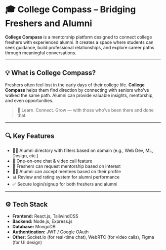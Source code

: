 # 🎓 College Compass – Bridging Freshers and Alumni

**College Compass** is a mentorship platform designed to connect college freshers with experienced alumni. It creates a space where students can seek guidance, build professional relationships, and explore career paths through meaningful conversations.

---

## 💡 What is College Compass?

Freshers often feel lost in the early days of their college life. **College Compass** helps them find direction by connecting with seniors who’ve walked the same path. Alumni can provide valuable insights, mentorship, and even opportunities.

> 🤝 Learn. Connect. Grow — with those who’ve been there and done that.

---

## 🔍 Key Features

- 🧑‍🏫 Alumni directory with filters based on domain (e.g., Web Dev, ML, Design, etc.)
- 💬 One-on-one chat & video call feature
- 📝 Freshers can request mentorship based on interest
- 🧑‍🎓 Alumni can accept mentees based on their profile
- 📊 Review and rating system for alumni performance
- ✅ Secure login/signup for both freshers and alumni

---

## ⚙️ Tech Stack

- **Frontend:** React.js, TailwindCSS
- **Backend:** Node.js, Express.js
- **Database:** MongoDB
- **Authentication:** JWT / Google OAuth
- **Other:** Socket.io (for real-time chat), WebRTC (for video calls), Figma (for UI design)

